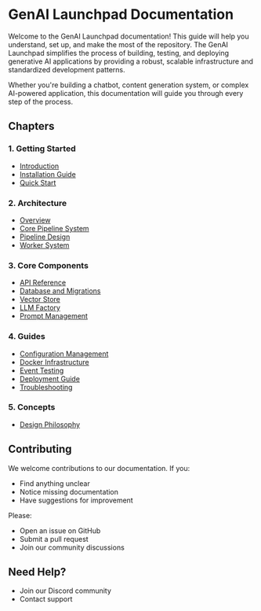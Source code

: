 # GenAI Launchpad Documentation

Welcome to the GenAI Launchpad documentation! This guide will help you understand, set up, and make the most of the repository. The GenAI Launchpad simplifies the process of building, testing, and deploying generative AI applications by providing a robust, scalable infrastructure and standardized development patterns.

Whether you're building a chatbot, content generation system, or complex AI-powered application, this documentation will guide you through every step of the process.

## Chapters

### 1. Getting Started

- [Introduction](01-getting-started/01-introduction.md)
- [Installation Guide](01-getting-started/02-installation.md)
- [Quick Start](01-getting-started/03-quick-start.md)

### 2. Architecture

- [Overview](02-architecture/01-overview.md)
- [Core Pipeline System](02-architecture/02-core-system.md)
- [Pipeline Design](02-architecture/03-pipeline-design.md)
- [Worker System](02-architecture/04-worker-system.md)

### 3. Core Components

- [API Reference](03-core-components/01-api-reference.md)
- [Database and Migrations](03-core-components/02-database.md)
- [Vector Store](03-core-components/03-vector-store.md)
- [LLM Factory](03-core-components/04-llm-factory.md)
- [Prompt Management](03-core-components/05-prompt-management.md)

### 4. Guides

- [Configuration Management](04-guides/01-configuration.md)
- [Docker Infrastructure](04-guides/02-docker-compose.md)
- [Event Testing](04-guides/03-testing-events.md)
- [Deployment Guide](04-guides/04-deployment.md)
- [Troubleshooting](04-guides/05-troubleshooting.md)

### 5. Concepts

- [Design Philosophy](05-concepts/01-philosopy.md)

## Contributing

We welcome contributions to our documentation. If you:

- Find anything unclear
- Notice missing documentation
- Have suggestions for improvement

Please:

- Open an issue on GitHub
- Submit a pull request
- Join our community discussions

## Need Help?

- Join our Discord community
- Contact support

